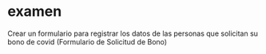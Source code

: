 # examen
Crear un formulario para registrar los datos de las personas que solicitan su bono de covid (Formulario de Solicitud de Bono)
